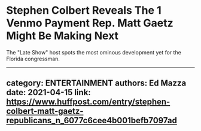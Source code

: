 # Stephen Colbert Reveals The 1 Venmo Payment Rep. Matt Gaetz Might Be Making Next

The "Late Show" host spots the most ominous development yet for the Florida congressman.

---
category: ENTERTAINMENT
authors: Ed Mazza
date: 2021-04-15
link: https://www.huffpost.com/entry/stephen-colbert-matt-gaetz-republicans_n_6077c6cee4b001befb7097ad
---
